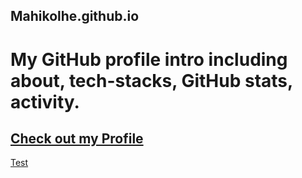 ## Mahikolhe.github.io
# My GitHub profile intro including about, tech-stacks, GitHub stats, activity.
## [Check out my Profile](https://mahikolhe23.github.io/Mahikolhe.github.io/)

<!-- <a href="https://www.testdome.com/certificates/1069a7e1a5d74f228b396b350ca529df" class="testdome-certificate-stamp silver">
          <span class="testdome-certificate-name">Mahendra Kolhe</span>
          <span class="testdome-certificate-test-name">Numerical Reasoning</span>
          <span class="testdome-certificate-card-logo">TestDome<br>Certificate</span>
      </a>
      <script>
          var stylesheet = "https://www.testdome.com/content/source/stylesheets/embed.css",
          link = document.createElement("link");
          link.href = stylesheet,
          link.type = "text/css",
          link.rel = "stylesheet",
          link.media = "screen,print",
          document.getElementsByTagName("head")[0].appendChild(link);
      </script>
 -->
[Test](https://www.testdome.com/certificates/1069a7e1a5d74f228b396b350ca529df)
